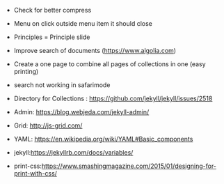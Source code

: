 * Check for better compress
* Menu on click outside menu item it should close
* Principles = Principle slide
* Improve search of documents  (https://www.algolia.com)
* Create a one page to combine all pages of collections in one (easy printing)
* search not working in safarimode



* Directory for Collections : https://github.com/jekyll/jekyll/issues/2518
* Admin: https://blog.webjeda.com/jekyll-admin/
* Grid: http://js-grid.com/
* YAML: https://en.wikipedia.org/wiki/YAML#Basic_components
* jekyll:https://jekyllrb.com/docs/variables/
* print-css:https://www.smashingmagazine.com/2015/01/designing-for-print-with-css/

